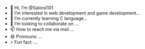 - 👋 Hi, I’m @Salonii101
- 👀 I’m interested in web development and game development...
- 🌱 I’m currently learning C language...
- 💞️ I’m looking to collaborate on ...
- 📫 How to reach me via mail ...
- 😄 Pronouns: ...
- ⚡ Fun fact: ...

<!---
Salonii101/Salonii101 is a ✨ special ✨ repository because its `README.md` (this file) appears on your GitHub profile.
You can click the Preview link to take a look at your changes.
--->
